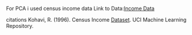 For PCA i used census income data
Link to Data:[Income Data](https://archive.ics.uci.edu/dataset/20/census+income)

citations
Kohavi, R. (1996). Census Income [Dataset](https://doi.org/10.24432/C5GP7S). UCI Machine Learning Repository.